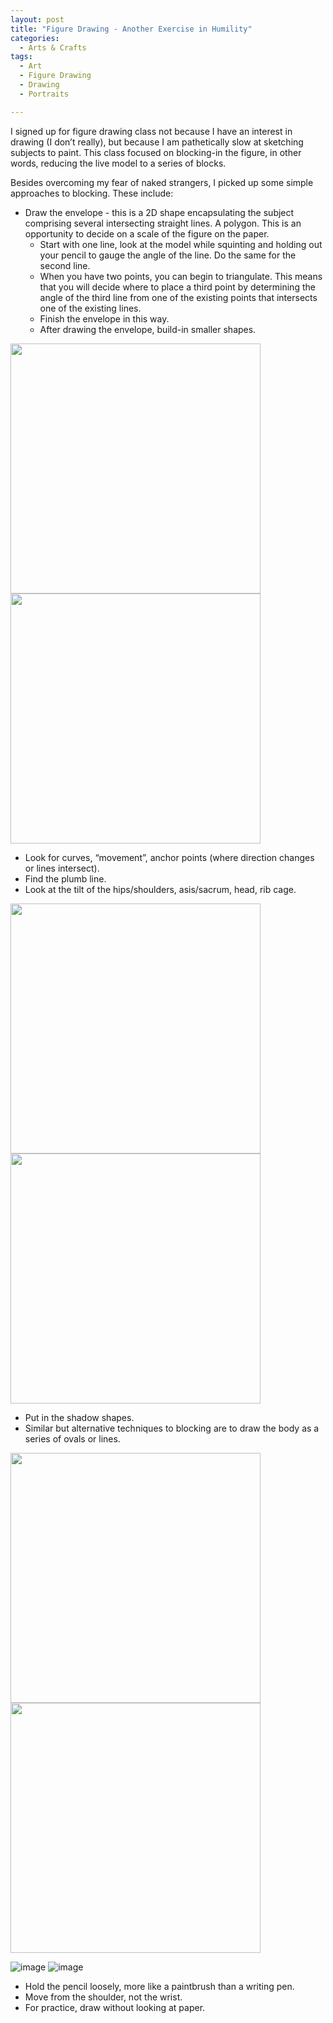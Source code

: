 ```yaml
---
layout: post
title: "Figure Drawing - Another Exercise in Humility"
categories:
  - Arts & Crafts
tags:
  - Art
  - Figure Drawing
  - Drawing
  - Portraits

---
```


I signed up for figure drawing class not because I have an interest in drawing (I don’t really), but because I am pathetically slow at sketching subjects to paint.  This class focused on blocking-in the figure, in other words, reducing the live model to a series of blocks.   

Besides overcoming my fear of naked strangers, I picked up some simple approaches to blocking.  These include:

* Draw the envelope - this is a 2D shape encapsulating the subject comprising several intersecting straight lines.  A polygon.  This is an opportunity to decide on a scale of the figure on the paper.
  * Start with one line, look at the model while squinting and holding out your pencil to gauge the angle of the line.  Do the same for the second line.  
  * When you have two points, you can begin to triangulate.  This means that you will decide where to place a third point by determining the angle of the third line from one of the existing points that intersects one of the existing lines.  
  * Finish the envelope in this way.
  * After drawing the envelope, build-in smaller shapes.

<img src="https://github.com/VoirDiary/VoirDiary/blob/main/assets/images/49A6BE77-CD70-41DE-95C2-482A4804E2C7.jpeg?raw=true" width="400">


<img src="https://github.com/VoirDiary/VoirDiary/blob/main/assets/images/D92D26DB-11B4-49C8-9F5E-569AF71D1210.jpeg?raw=true" width="400">


* Look for curves, “movement”, anchor points (where direction changes or lines intersect).
* Find the plumb line.
* Look at the tilt of the hips/shoulders, asis/sacrum, head, rib cage.

<img src="https://github.com/VoirDiary/VoirDiary/blob/main/assets/images/1555EB40-611C-4FA2-81EE-CAC204852816.jpeg?raw=true" width="400">

<img src="https://github.com/VoirDiary/VoirDiary/blob/main/assets/images/C5AFAC59-6673-428A-AE77-789FFD881D3B.jpeg?raw=true" width="400">

* Put in the shadow shapes.
* Similar but alternative techniques to blocking are to draw the body as a series of ovals or lines.  

<img src="https://github.com/VoirDiary/VoirDiary/blob/main/assets/images/0018316E-9553-4373-BE9A-6820AD4818FE.jpeg?raw=true" width="400">

<img src="https://github.com/VoirDiary/VoirDiary/blob/main/assets/images/C5061625-6BF5-4B8A-B220-E88DBB10EFB0.jpeg?raw=true" width="400">

![image](/assets/images/0018316E-9553-4373-BE9A-6820AD4818FE.jpeg)
![image](/assets/images/C5061625-6BF5-4B8A-B220-E88DBB10EFB0.jpeg)

* Hold the pencil loosely, more like a paintbrush than a writing pen.
* Move from the shoulder, not the wrist.
* For practice, draw without looking at paper.



